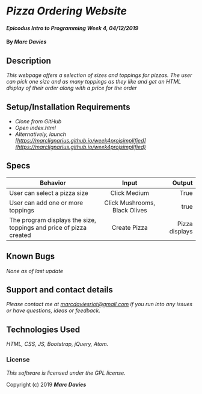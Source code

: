 # _Pizza Ordering Website_

#### _Epicodus Intro to Programming Week 4, 04/12/2019_

#### By _**Marc Davies**_

## Description

_This webpage offers a selection of sizes and toppings for pizzas. The user can pick one size and as many toppings as they like and get an HTML display of their order along with a price for the order_

## Setup/Installation Requirements

* _Clone from GitHub_
* _Open index.html_
* _Alternatively, launch [https://marclignarius.github.io/week4projsimplified](https://marclignarius.github.io/week4projsimplified)_

## Specs

| Behavior | Input | Output |
| ------------- |:-------------:| -----:|
| User can select a pizza size | Click Medium | True |
| User can add one or more toppings | Click Mushrooms, Black Olives | true |
| The program displays the size, toppings and price of pizza created | Create Pizza | Pizza displays |

## Known Bugs

_None as of last update_

## Support and contact details

_Please contact me at marcdaviesriot@gmail.com if you run into any issues or have questions, ideas or feedback._

## Technologies Used

_HTML, CSS, JS, Bootstrap, jQuery, Atom._

### License

*This software is licensed under the GPL license.*

Copyright (c) 2019 **_Marc Davies_**
